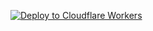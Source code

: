 [![Deploy to Cloudflare Workers](https://deploy.workers.cloudflare.com/button)](https://deploy.workers.cloudflare.com/?url=https://github.com/7virus/geo)
